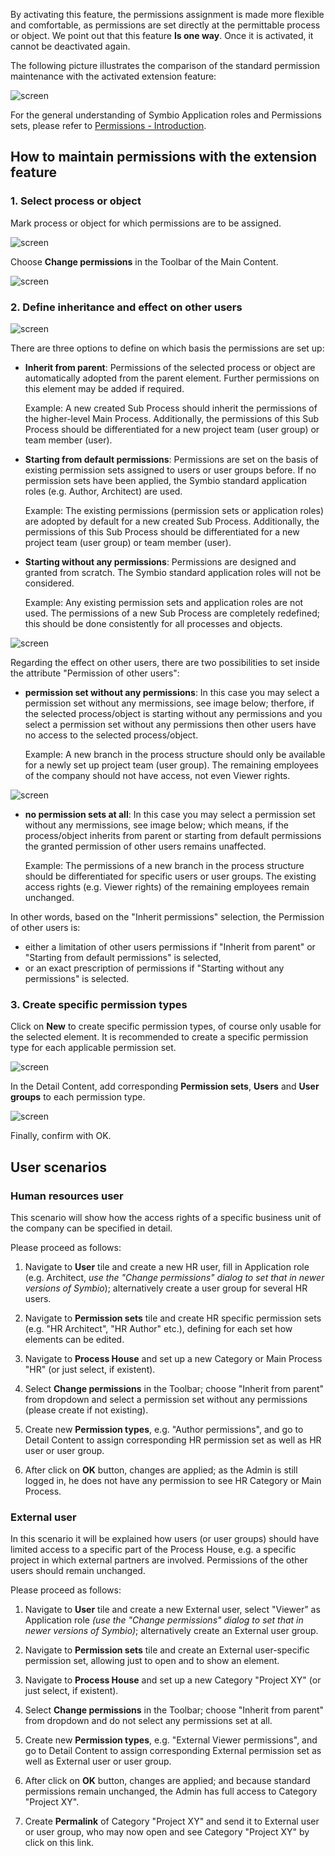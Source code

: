 By activating this feature, the permissions assignment is made more flexible and comfortable, as permissions are set directly at the permittable process or object. We point out that this feature __Is one way__. Once it is activated, it cannot be deactivated again.

The following picture illustrates the comparison of the standard permission maintenance with the activated extension feature:

![screen](./media/explanation-permissions.png)

For the general understanding of Symbio Application roles and Permissions sets, please refer to [Permissions - Introduction](https://docs.symbioworld.com/admin/administration/permissions/permissions/).

## How to maintain permissions with the extension feature

### 1. Select process or object

Mark process or object for which permissions are to be assigned.  

![screen](./media/mark-process.png)  

Choose __Change permissions__ in the Toolbar of the Main Content.

![screen](./media/change-permissions-toolbar.png)

### 2. Define inheritance and effect on other users 

![screen](./media/inherit_permissions.png)

There are three options to define on which basis the permissions are set up:

- __Inherit from parent__: Permissions of the selected process or object are automatically adopted from the parent element. Further permissions on this element may be added if required.

    Example: A new created Sub Process should inherit the permissions of the higher-level Main Process. Additionally, the permissions of this Sub Process should be differentiated for a new project team (user group) or team member (user). 

- __Starting from default permissions__: Permissions are set on the basis of existing permission sets assigned to users or user groups before. If no permission sets have been applied, the Symbio standard  application roles (e.g. Author, Architect) are used.

    Example: The existing permissions (permission sets or application roles) are adopted by default for a new created Sub Process. Additionally, the permissions of this Sub Process should be differentiated for a new project team (user group) or team member (user).

- __Starting without any permissions__: Permissions are designed and 
granted from scratch. The Symbio standard application roles will not be considered.

    Example: Any existing permission sets and application roles are not used. The permissions of a new Sub Process are completely redefined; this should be done consistently for all processes and objects.

![screen](./media/permissions_otherusers.png)

Regarding the effect on other users, there are two possibilities to set inside the attribute "Permission of other users":

- __permission set without any permissions__: In this case you may select a permission set without any mermissions, see image below; therfore, if the selected process/object is starting without any permissions and you select a permission set without any permissions then other users have no access to the selected process/object.

    Example: A new branch in the process structure should only be available for a newly set up project team (user group). The remaining employees of the company should not have access, not even Viewer rights.

![screen](./media/no_permissionsset.png)

- __no permission sets at all__: In this case you may select a permission set without any mermissions, see image below; which means, if the process/object inherits from parent or starting from default permissions the granted permission of other users remains unaffected.

    Example: The permissions of a new branch in the process structure should be differentiated for specific users or user groups. The existing access rights (e.g. Viewer rights) of the remaining employees remain unchanged.

In other words, based on the "Inherit permissions" selection, the Permission of other users is:
* either a limitation of other users permissions if "Inherit from parent" or "Starting from default permissions" is selected,
* or an exact prescription of permissions if "Starting without any permissions" is selected.

### 3. Create specific permission types

Click on __New__ to create specific permission types, of course only usable for the selected element. It is recommended to create a specific permission type for each applicable permission set.

![screen](./media/permission-types.png)

In the Detail Content, add corresponding __Permission sets__, __Users__ and __User groups__ to each permission type.

![screen](./media/detail-permission-types.png)

Finally, confirm with OK.

## User scenarios

### Human resources user

This scenario will show how the access rights of a specific business unit of the company can be specified in detail.

Please proceed as follows:

1. Navigate to __User__ tile and create a new HR user, fill in Application role (e.g. Architect, _use the "Change permissions" dialog to set that in newer versions of Symbio_); alternatively create a user group for several HR users.

2. Navigate to __Permission sets__ tile and create HR specific permission sets (e.g. "HR Architect", "HR Author" etc.), defining for each set how elements can be edited.

3. Navigate to __Process House__ and set up a new Category or Main Process "HR" (or just select, if existent). 

4. Select __Change permissions__ in the Toolbar; choose "Inherit from parent" from dropdown and select a permission set without any permissions (please create if not existing).

5. Create new __Permission types__, e.g. "Author permissions", and go to Detail Content to assign corresponding HR permission set as well as HR user or user group.

6. After click on __OK__ button, changes are applied; as the Admin is still logged in, he does not have any permission to see HR Category or Main Process.


### External user

In this scenario it will be explained how users (or user groups) should have limited access to a specific part of the Process House, e.g. a specific project in which external partners are involved. Permissions of the other users should remain unchanged.

Please proceed as follows:

1. Navigate to __User__ tile and create a new External user, select "Viewer" as Application role _(use the "Change permissions" dialog to set that in newer versions of Symbio)_; alternatively create an External user group.

2. Navigate to __Permission sets__ tile and create an External user-specific permission set, allowing just to open and to show an element.

3. Navigate to __Process House__ and set up a new Category "Project XY" (or just select, if existent). 

4. Select __Change permissions__ in the Toolbar; choose "Inherit from parent" from dropdown and do not select any permissions set at all.

5. Create new __Permission types__, e.g. "External Viewer permissions", and go to Detail Content to assign corresponding External permission set as well as External user or user group.

6. After click on __OK__ button, changes are applied; and because standard permissions remain unchanged, the Admin has full access to Category "Project XY".

7. Create __Permalink__ of Category "Project XY" and send it to External user or user group, who may now open and see Category "Project XY" by click on this link. 










